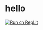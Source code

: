 # hello
[![Run on Repl.it](https://repl.it/badge/github/SilverPunkN/hello)](https://repl.it/github/SilverPunkN/hello)